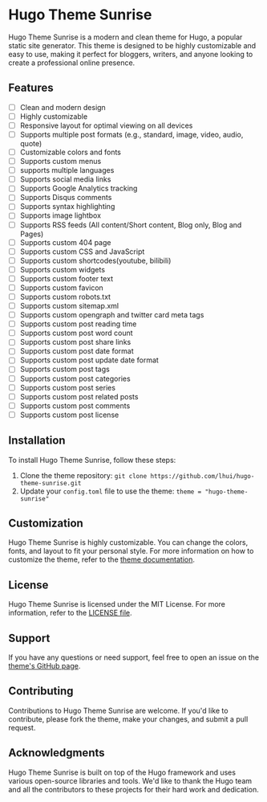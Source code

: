 Hugo Theme Sunrise
=====================

Hugo Theme Sunrise is a modern and clean theme for Hugo, a popular static site generator. This theme is designed to be highly customizable and easy to use, making it perfect for bloggers, writers, and anyone looking to create a professional online presence.

Features
--------

- [ ] Clean and modern design
- [ ] Highly customizable
- [ ] Responsive layout for optimal viewing on all devices
- [ ] Supports multiple post formats (e.g., standard, image, video, audio, quote)
- [ ] Customizable colors and fonts
- [ ] Supports custom menus
- [ ] supports multiple languages
- [ ] Supports social media links
- [ ] Supports Google Analytics tracking
- [ ] Supports Disqus comments
- [ ] Supports syntax highlighting
- [ ] Supports image lightbox
- [ ] Supports RSS feeds (All content/Short content, Blog only, Blog and Pages)
- [ ] Supports custom 404 page
- [ ] Supports custom CSS and JavaScript
- [ ] Supports custom shortcodes(youtube, bilibili)
- [ ] Supports custom widgets
- [ ] Supports custom footer text
- [ ] Supports custom favicon
- [ ] Supports custom robots.txt
- [ ] Supports custom sitemap.xml
- [ ] Supports custom opengraph and twitter card meta tags
- [ ] Supports custom post reading time
- [ ] Supports custom post word count
- [ ] Supports custom post share links
- [ ] Supports custom post date format
- [ ] Supports custom post update date format
- [ ] Supports custom post tags
- [ ] Supports custom post categories
- [ ] Supports custom post series
- [ ] Supports custom post related posts
- [ ] Supports custom post comments
- [ ] Supports custom post license

Installation
------------

To install Hugo Theme Sunrise, follow these steps:

1. Clone the theme repository: `git clone https://github.com/lhui/hugo-theme-sunrise.git`
2. Update your `config.toml` file to use the theme: `theme = "hugo-theme-sunrise"`

Customization
-------------

Hugo Theme Sunrise is highly customizable. You can change the colors, fonts, and layout to fit your personal style. For more information on how to customize the theme, refer to the [theme documentation](https://github.com/lhui/hugo-theme-sunrise/blob/master/docs/customization.md).

License
-------

Hugo Theme Sunrise is licensed under the MIT License. For more information, refer to the [LICENSE file](https://github.com/lhui/hugo-theme-sunrise/blob/master/LICENSE).

Support
-------

If you have any questions or need support, feel free to open an issue on the [theme's GitHub page](https://github.com/lhui/hugo-theme-sunrise/issues).

Contributing
------------

Contributions to Hugo Theme Sunrise are welcome. If you'd like to contribute, please fork the theme, make your changes, and submit a pull request.

Acknowledgments
--------------

Hugo Theme Sunrise is built on top of the Hugo framework and uses various open-source libraries and tools. We'd like to thank the Hugo team and all the contributors to these projects for their hard work and dedication.

